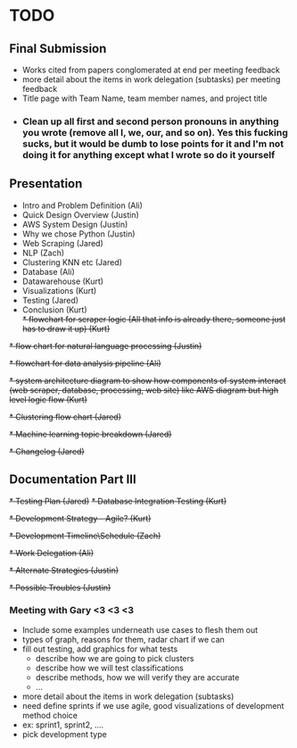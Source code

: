 # TODO

## Final Submission
* Works cited from papers conglomerated at end per meeting feedback
* more detail about the items in work delegation (subtasks) per meeting feedback
* Title page with Team Name, team member names, and project title
* ### Clean up all first and second person pronouns in anything you wrote (remove all I, we, our, and so on). Yes this fucking sucks, but it would be dumb to lose points for it and I'm not doing it for anything except what I wrote so do it yourself 


## Presentation  
* Intro and Problem Definition (Ali)
* Quick Design Overview (Justin)
* AWS System Design (Justin)
* Why we chose Python (Justin)
* Web Scraping (Jared)
* NLP (Zach)
* Clustering KNN etc (Jared)
* Database (Ali)
* Datawarehouse (Kurt)
* Visualizations (Kurt)
* Testing (Jared)  
* Conclusion (Kurt)  
~~* flowchart for scraper logic (All that info is already there, someone just has to draw it up) (Kurt)~~

~~* flow chart for natural language processing (Justin)~~

~~* flowchart for data analysis pipeline (Ali)~~

~~* system architecture diagram to show how components of system interact (web scraper, database,
processing, web site) like AWS diagram but high level logic flow  (Kurt)~~

~~* Clustering flow chart (Jared)~~

~~* Machine learning topic breakdown (Jared)~~

~~* Changelog (Jared)~~

## Documentation Part III

~~* Testing Plan (Jared)~~
  ~~* Database Integration Testing (Kurt)~~

~~* Development Strategy - Agile? (Kurt)~~

~~* Development Timeline\Schedule (Zach)~~

~~* Work Delegation (Ali)~~

~~* Alternate Strategies (Justin)~~

~~* Possible Troubles (Justin)~~

### Meeting with Gary <3 <3 <3
- Include some examples underneath use cases to flesh them out
 - types of graph, reasons for them, radar chart if we can 
- fill out testing, add graphics for what tests
  - describe how we are going to pick clusters
  - describe how we will test classifications
  - describe methods, how we will verify they are accurate
  - ...
- more detail about the items in work delegation (subtasks)
- need define sprints if we use agile, good visualizations of development method choice
 - ex: sprint1, sprint2, ....
- pick development type
